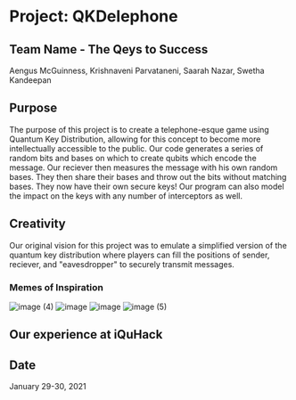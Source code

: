 # Project: QKDelephone

## Team Name - The Qeys to Success
Aengus McGuinness, Krishnaveni Parvataneni, Saarah Nazar, Swetha Kandeepan

## Purpose
The purpose of this project is to create a telephone-esque game using Quantum Key Distribution, allowing for this concept to become more intellectually accessible to the public. Our code generates a series of random bits and bases on which to create qubits which encode the message. Our reciever then measures the message with his own random bases. They then share their bases and throw out the bits without matching bases. They now have their own secure keys! Our program can also model the impact on the keys with any number of interceptors as well. 

## Creativity
Our original vision for this project was to emulate a simplified version of the quantum key distribution where players can fill the positions of sender, reciever, and "eavesdropper" to securely transmit messages. 

### Memes of Inspiration
![image (4)](https://user-images.githubusercontent.com/79679653/151679554-6cd1b1e4-ad90-43ba-95b1-31b002aaf459.png)
![image](https://user-images.githubusercontent.com/80733759/151678027-65fe717c-92e0-4c47-ad1e-9d8efa805e12.png)
![image](https://user-images.githubusercontent.com/80733759/151678032-7700aa74-689f-43a3-adcf-3ee0fbe56cc8.png)
![image (5)](https://user-images.githubusercontent.com/79679653/151679566-badb476f-3d8d-4379-9c64-c56cce37b325.png)

## Our experience at iQuHack


## Date
January 29-30, 2021

